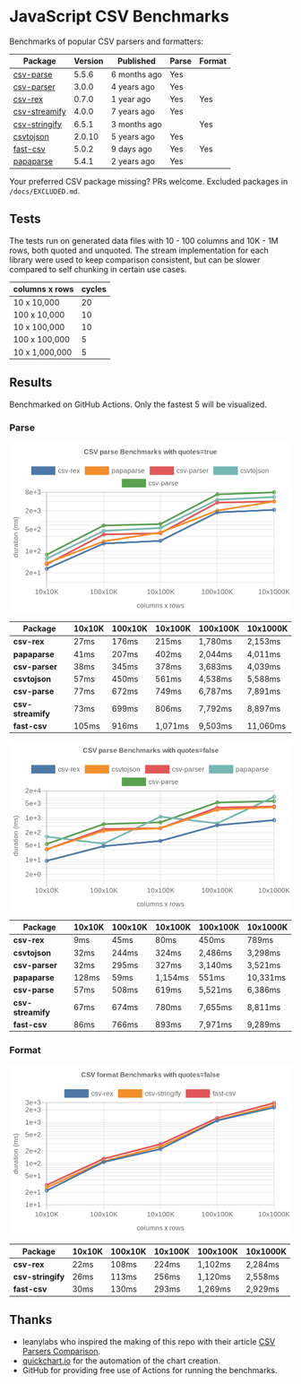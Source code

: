 # JavaScript CSV Benchmarks

Benchmarks of popular CSV parsers and formatters:

<!-- packages -->
| Package | Version | Published | Parse | Format 
|---------|---------|-----------|-------|--------
| [csv-parse](https://www.npmjs.com/package/csv-parse) | 5.5.6 | 6 months ago | Yes |  
| [csv-parser](https://www.npmjs.com/package/csv-parser) | 3.0.0 | 4 years ago | Yes |  
| [csv-rex](https://www.npmjs.com/package/csv-rex) | 0.7.0 | 1 year ago | Yes | Yes 
| [csv-streamify](https://www.npmjs.com/package/csv-streamify) | 4.0.0 | 7 years ago | Yes |  
| [csv-stringify](https://www.npmjs.com/package/csv-stringify) | 6.5.1 | 3 months ago |  | Yes 
| [csvtojson](https://www.npmjs.com/package/csvtojson) | 2.0.10 | 5 years ago | Yes |  
| [fast-csv](https://www.npmjs.com/package/fast-csv) | 5.0.2 | 9 days ago | Yes | Yes 
| [papaparse](https://www.npmjs.com/package/papaparse) | 5.4.1 | 2 years ago | Yes |  
<!-- packages -->

Your preferred CSV package missing? PRs welcome. Excluded packages in `/docs/EXCLUDED.md`.

## Tests
The tests run on generated data files with 10 - 100 columns and 10K - 1M rows, both quoted and unquoted. The stream implementation for each library were used to keep comparison consistent, but can be slower compared to self chunking in certain use cases.

<!-- tests -->
| columns x rows | cycles 
|----------------|--------
| 10 x 10,000 | 20 
| 100 x 10,000 | 10 
| 10 x 100,000 | 10 
| 100 x 100,000 | 5 
| 10 x 1,000,000 | 5 
<!-- tests -->

## Results 
Benchmarked on GitHub Actions. Only the fastest 5 will be visualized.

### Parse
![Quoted CSV Parser Benchmarks](https://github.com/willfarrell/csv-benchmarks/raw/main/results/parse_quotes%3Dtrue.png)

<!-- parse quotes=true -->
| Package | 10x10K | 100x10K | 10x100K | 100x100K | 10x1000K 
|---------|---|---|---|---|---
| **csv-rex** | 27ms | 176ms | 215ms | 1,780ms | 2,153ms 
| **papaparse** | 41ms | 207ms | 402ms | 2,044ms | 4,011ms 
| **csv-parser** | 38ms | 345ms | 378ms | 3,683ms | 4,039ms 
| **csvtojson** | 57ms | 450ms | 561ms | 4,538ms | 5,588ms 
| **csv-parse** | 77ms | 672ms | 749ms | 6,787ms | 7,891ms 
| **csv-streamify** | 73ms | 699ms | 806ms | 7,792ms | 8,897ms 
| **fast-csv** | 105ms | 916ms | 1,071ms | 9,503ms | 11,060ms 
<!-- parse quotes=true -->

![Non-Quoted CSV Parser Benchmarks](https://github.com/willfarrell/csv-benchmarks/raw/main/results/parse_quotes%3Dfalse.png)

<!-- parse quotes=false -->
| Package | 10x10K | 100x10K | 10x100K | 100x100K | 10x1000K 
|---------|---|---|---|---|---
| **csv-rex** | 9ms | 45ms | 80ms | 450ms | 789ms 
| **csvtojson** | 32ms | 244ms | 324ms | 2,486ms | 3,298ms 
| **csv-parser** | 32ms | 295ms | 327ms | 3,140ms | 3,521ms 
| **papaparse** | 128ms | 59ms | 1,154ms | 551ms | 10,331ms 
| **csv-parse** | 57ms | 508ms | 619ms | 5,521ms | 6,386ms 
| **csv-streamify** | 67ms | 674ms | 780ms | 7,655ms | 8,811ms 
| **fast-csv** | 86ms | 766ms | 893ms | 7,971ms | 9,289ms 
<!-- parse quotes=false -->

### Format

![Non-Quoted CSV Formatter Benchmarks](https://github.com/willfarrell/csv-benchmarks/raw/main/results/format_quotes%3Dfalse.png)

<!-- format quotes=false -->
| Package | 10x10K | 100x10K | 10x100K | 100x100K | 10x1000K 
|---------|---|---|---|---|---
| **csv-rex** | 22ms | 108ms | 224ms | 1,102ms | 2,284ms 
| **csv-stringify** | 26ms | 113ms | 256ms | 1,120ms | 2,558ms 
| **fast-csv** | 30ms | 130ms | 293ms | 1,269ms | 2,929ms 
<!-- format quotes=false -->

## Thanks
- leanylabs who inspired the making of this repo with their article [CSV Parsers Comparison](https://leanylabs.com/blog/js-csv-parsers-benchmarks/).
- [quickchart.io](https://quickchart.io) for the automation of the chart creation.
- GitHub for providing free use of Actions for running the benchmarks.
